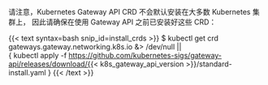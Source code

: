---
---
请注意，Kubernetes Gateway API CRD 不会默认安装在大多数 Kubernetes 集群上，
因此请确保在使用 Gateway API 之前已安装好这些 CRD：

{{< text syntax=bash snip_id=install_crds >}}
$ kubectl get crd gateways.gateway.networking.k8s.io &> /dev/null || \
  { kubectl apply -f https://github.com/kubernetes-sigs/gateway-api/releases/download/{{< k8s_gateway_api_version >}}/standard-install.yaml }
{{< /text >}}
